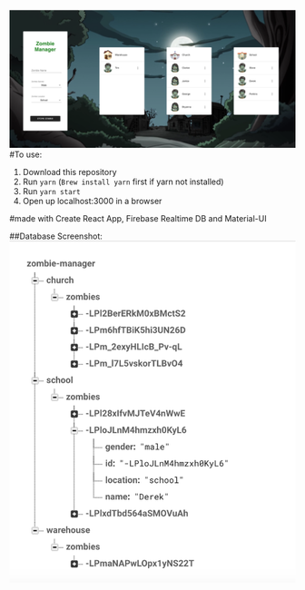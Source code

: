 ![Dashboard Image](./public/assets/dashboardScreenshot.png)
#To use:

1. Download this repository
2. Run `yarn` (`Brew install yarn` first if yarn not installed)
3. Run `yarn start`
4. Open up localhost:3000 in a browser

#made with Create React App, Firebase Realtime DB and Material-UI

##Database Screenshot:
![Database Image](./public/assets/databaseScreenshot.png)
